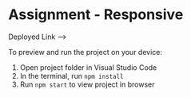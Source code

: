 
  # Assignment - Responsive 

  Deployed Link --> 


  To preview and run the project on your device:
  1) Open project folder in Visual Studio Code
  2) In the terminal, run `npm install`
  3) Run `npm start` to view project in browser
  